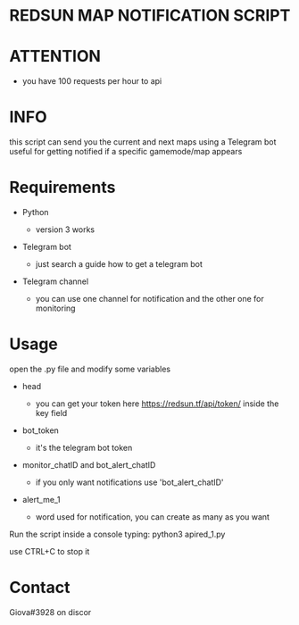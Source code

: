 # REDSUN MAP NOTIFICATION SCRIPT
# ATTENTION
 - you have 100 requests per hour to api

# INFO
this script can send you the current and next maps using a Telegram bot
useful for getting notified if a specific gamemode/map appears

# Requirements

* Python
  - version 3 works
  
* Telegram bot
  - just search a guide how to get a telegram bot
  
* Telegram channel
  - you can use one channel for notification and the other one for monitoring

# Usage

open the .py file and modify some variables

* head
  - you can get your token here https://redsun.tf/api/token/ inside the key field
  
* bot_token
  - it's the telegram bot token
  
* monitor_chatID and bot_alert_chatID
  - if you only want notifications use 'bot_alert_chatID'
 
* alert_me_1
  - word used for notification, you can create as many as you want
 
Run the script inside a console typing: python3 apired_1.py

use CTRL+C to stop it



# Contact

Giova#3928 on discor
